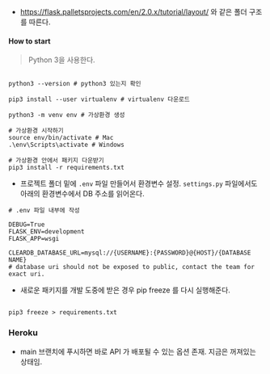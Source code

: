 - https://flask.palletsprojects.com/en/2.0.x/tutorial/layout/ 와 같은 폴더 구조를 따른다.

#### How to start

> Python 3을 사용한다.

```shell

python3 --version # python3 있는지 확인

pip3 install --user virtualenv # virtualenv 다운로드

python3 -m venv env # 가상환경 생성

# 가상환경 시작하기
source env/bin/activate # Mac
.\env\Scripts\activate # Windows

# 가상환경 안에서 패키지 다운받기
pip3 install -r requirements.txt

```

- 프로젝트 폴더 밑에 `.env` 파일 만들어서 환경변수 설정. `settings.py` 파일에서도 아래의 환경변수에서 DB 주소를 읽어온다.

```
# .env 파일 내부에 작성

DEBUG=True
FLASK_ENV=development
FLASK_APP=wsgi

CLEARDB_DATABASE_URL=mysql://{USERNAME}:{PASSWORD}@{HOST}/{DATABASE NAME}
# database uri should not be exposed to public, contact the team for exact uri.
```

- 새로운 패키지를 개발 도중에 받은 경우 pip freeze 를 다시 실행해준다.

```shell

pip3 freeze > requirements.txt

```

### Heroku

- main 브랜치에 푸시하면 바로 API 가 배포될 수 있는 옵션 존재. 지금은 꺼져있는 상태임.
